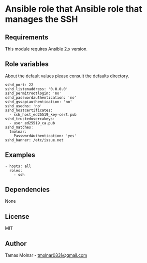 # Ansible role that Ansible role that manages the SSH

## Requirements

This module requires Ansible 2.x version.

## Role variables

About the default values please consult the defaults directory.

```
sshd_port: 22
sshd_listenaddress: '0.0.0.0'
sshd_permitrootlogin: 'no'
sshd_passwordauthentication: 'no'
sshd_gssapiauthentication: 'no'
sshd_usedns: 'no'
sshd_hostcertificates:
  - ssh_host_ed25519_key-cert.pub
sshd_trustedusercakeys:
  - user_ed25519_ca.pub
sshd_matches:
  tmolnar:
    PasswordAuthentication: 'yes'
sshd_banner: /etc/issue.net
```

## Examples

```
- hosts: all 
  roles:
    - ssh
```

## Dependencies

None

## License

MIT

## Author

Tamas Molnar - <tmolnar0831@gmail.com>
